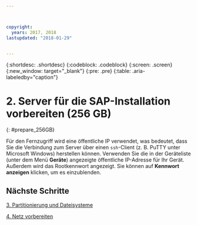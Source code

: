 ```yaml
---



copyright:
  years: 2017, 2018
lastupdated: "2018-01-29"


---
```


{:shortdesc: .shortdesc}
{:codeblock: .codeblock}
{:screen: .screen}
{:new_window: target="_blank"}
{:pre: .pre}
{:table: .aria-labeledby="caption"}

# 2. Server für die SAP-Installation vorbereiten (256 GB)
{: #prepare_256GB}

Für den Fernzugriff wird eine öffentliche IP verwendet, was bedeutet, dass Sie die Verbindung zum Server über einen `ssh`-Client (z. B. PuTTY unter Microsoft Windows) herstellen können. Verwenden Sie die in der Geräteliste (unter dem Menü **Geräte**) angezeigte öffentliche IP-Adresse für Ihr Gerät. Außerdem wird das Rootkennwort angezeigt. Sie können auf **Kennwort anzeigen** klicken, um es einzublenden.

## Nächste Schritte

 [3. Partitionierung und Dateisysteme](/docs/infrastructure/sap-netweaver-rhel-qrg/rhel-partition-256GB.html#partition-256GB)
 
 [4. Netz vorbereiten](/docs/infrastructure/sap-netweaver-rhel-qrg/rhel-prepare-network.html#network)
